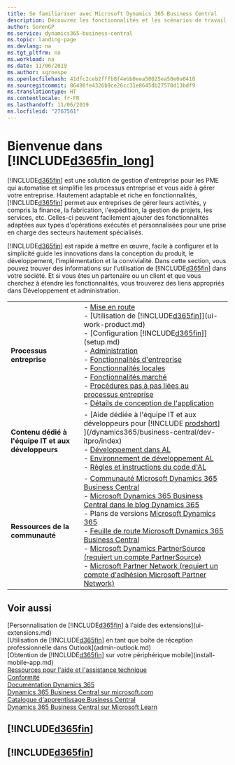 ```yaml
---
title: Se familiariser avec Microsoft Dynamics 365 Business Central
description: Découvrez les fonctionnalités et les scénarios de travail dans Business Central, une solution de gestion d'entreprise pour les PME.
author: SorenGP
ms.service: dynamics365-business-central
ms.topic: landing-page
ms.devlang: na
ms.tgt_pltfrm: na
ms.workload: na
ms.date: 11/06/2019
ms.author: sgroespe
ms.openlocfilehash: 41dfc2ceb2fffb8f4ebb0eea50025ea50e0a0418
ms.sourcegitcommit: 86498fe4326b9ce26cc31e8645db27570d13bdf9
ms.translationtype: HT
ms.contentlocale: fr-FR
ms.lasthandoff: 11/06/2019
ms.locfileid: "2767561"
---
```

# <a name="welcome-to-d365fin_long"></a>Bienvenue dans [!INCLUDE[d365fin_long](includes/d365fin_long_md.md)]
[!INCLUDE[d365fin](includes/d365fin_md.md)] est une solution de gestion d'entreprise pour les PME qui automatise et simplifie les processus entreprise et vous aide à gérer votre entreprise. Hautement adaptable et riche en fonctionnalités, [!INCLUDE[d365fin](includes/d365fin_md.md)] permet aux entreprises de gérer leurs activités, y compris la finance, la fabrication, l'expédition, la gestion de projets, les services, etc. Celles-ci peuvent facilement ajouter des fonctionnalités adaptées aux types d'opérations exécutés et personnalisées pour une prise en charge des secteurs hautement spécialisés.

[!INCLUDE[d365fin](includes/d365fin_md.md)] est rapide à mettre en œuvre, facile à configurer et la simplicité guide les innovations dans la conception du produit, le développement, l'implémentation et la convivialité. Dans cette section, vous pouvez trouver des informations sur l'utilisation de [!INCLUDE[d365fin](includes/d365fin_md.md)] dans votre société. Et si vous êtes un partenaire ou un client et que vous cherchez à étendre les fonctionnalités, vous trouverez des liens appropriés dans Développement et administration.  

|||  
|-|-|  
|**Processus entreprise**|-   [Mise en route](product-get-started.md)<br />-   [Utilisation de [!INCLUDE[d365fin](includes/d365fin_md.md)]](ui-work-product.md)<br />-   [Configuration [!INCLUDE[d365fin](includes/d365fin_md.md)]](setup.md)<br />-   [Administration](admin-setup-and-administration.md)<br />-   [Fonctionnalités d'entreprise](across-business-functionality.md)<br />-   [Fonctionnalités locales](LocalFunctionality/Austria/austria-local-functionality.md)<br />-   [Fonctionnalités marché](ui-across-business-areas.md)<br />-   [Procédures pas à pas liées au processus entreprise](walkthrough-business-process-walkthroughs.md)<br />-   [Détails de conception de l'application](design-details-application-design.md)|  
|**Contenu dédié à l'équipe IT et aux développeurs**|-   [Aide dédiée à l'équipe IT et aux développeurs pour [!INCLUDE [prodshort](includes/prodshort.md)] ](/dynamics365/business-central/dev-itpro/index)<br />-   [Développement dans AL](/dynamics365/business-central/dev-itpro/developer/devenv-dev-overview)<br />-   [Environnement de développement AL](/dynamics365/business-central/dev-itpro/developer/devenv-reference-overview)<br />-   [Règles et instructions du code d'AL](/dynamics365/business-central/dev-itpro/compliance/apptest-overview)|  
|**Ressources de la communauté**|-   [Communauté Microsoft Dynamics 365 Business Central](https://community.dynamics.com/business)<br />-   [Microsoft Dynamics 365 Business Central dans le blog Dynamics 365](https://cloudblogs.microsoft.com/dynamics365/it/product/business-central/)<br />-   Plans de versions [Microsoft Dynamics 365](https://go.microsoft.com/fwlink/?linkid=2047422)<br />-   [Feuille de route Microsoft Dynamics 365 Business Central](https://dynamics.microsoft.com/en-us/roadmap/business-central/)<br />-   [Microsoft Dynamics PartnerSource \(requiert un compte PartnerSource\)](https://mbs.microsoft.com/partnersource)<br />-   [Microsoft Partner Network \(requiert un compte d'adhésion Microsoft Partner Network\)](https://mspartner.microsoft.com/en/us/windows/index.aspx)|  

## <a name="see-also"></a>Voir aussi

[Personnalisation de [!INCLUDE[d365fin](includes/d365fin_md.md)] à l'aide des extensions](ui-extensions.md)  
[Utilisation de [!INCLUDE[d365fin](includes/d365fin_md.md)] en tant que boîte de réception professionnelle dans Outlook](admin-outlook.md)  
[Obtention de [!INCLUDE[d365fin](includes/d365fin_md.md)] sur votre périphérique mobile](install-mobile-app.md)  
[Ressources pour l'aide et l'assistance technique](product-help-and-support.md)  
[Conformité](compliance/compliance-overview.md)  
[Documentation Dynamics 365](/dynamics365/)  
[Dynamics 365 Business Central sur microsoft.com](https://dynamics.microsoft.com/business-central/overview/)  
[Catalogue d'apprentissage Business Central](readiness/readiness-learning-catalog.md)  
[Dynamics 365 Business Central sur Microsoft Learn](/learn/browse/?products=dynamics-business-central)  


## [!INCLUDE[d365fin](includes/free_trial_md.md)]
## [!INCLUDE[d365fin](includes/training_link_md.md)]

